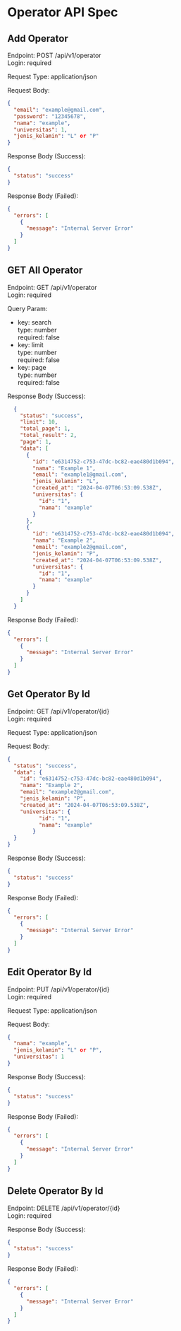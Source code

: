 # Operator API Spec

## Add Operator
Endpoint: POST /api/v1/operator\
Login: required

Request Type: application/json

Request Body:
```json
{
  "email": "example@gmail.com",
  "password": "12345678",
  "nama": "example",
  "universitas": 1,
  "jenis_kelamin": "L" or "P"
}
```

Response Body (Success):
```json
{
  "status": "success"
}
```

Response Body (Failed):
```json
{
  "errors": [
    {
      "message": "Internal Server Error"
    }
  ]
}
```

## GET All Operator
Endpoint: GET /api/v1/operator\
Login: required

Query Param:
- key: search\
  type: number\
  required: false
- key: limit\
  type: number\
  required: false
- key: page\
  type: number\
  required: false

Response Body (Success):
```json
  {
    "status": "success",
    "limit": 10,
    "total_page": 1,
    "total_result": 2,
    "page": 1,
    "data": [
      {
        "id": "e6314752-c753-47dc-bc82-eae480d1b094",
        "nama": "Example 1",
        "email": "example1@gmail.com",
        "jenis_kelamin": "L",
        "created_at": "2024-04-07T06:53:09.538Z",
        "universitas": {
          "id": "1",
          "nama": "example"
        }
      },
      {
        "id": "e6314752-c753-47dc-bc82-eae480d1b094",
        "nama": "Example 2",
        "email": "example2@gmail.com",
        "jenis_kelamin": "P",
        "created_at": "2024-04-07T06:53:09.538Z",
        "universitas": {
          "id": "1",
          "nama": "example"
        }
      }
    ]
  }
```

Response Body (Failed):
```json
{
  "errors": [
    {
      "message": "Internal Server Error"
    }
  ]
}
```

## Get Operator By Id
Endpoint: GET /api/v1/operator/{id}\
Login: required

Request Type: application/json

Request Body:
```json
{
  "status": "success",
  "data": {
    "id": "e6314752-c753-47dc-bc82-eae480d1b094",
    "nama": "Example 2",
    "email": "example2@gmail.com",
    "jenis_kelamin": "P",
    "created_at": "2024-04-07T06:53:09.538Z",
    "universitas": {
          "id": "1",
          "nama": "example"
        }
  }
}
```

Response Body (Success):
```json
{
  "status": "success"
}
```

Response Body (Failed):
```json
{
  "errors": [
    {
      "message": "Internal Server Error"
    }
  ]
}
```

## Edit Operator By Id
Endpoint: PUT /api/v1/operator/{id}\
Login: required

Request Type: application/json

Request Body:
```json
{
  "nama": "example",
  "jenis_kelamin": "L" or "P",
  "universitas": 1
}
```

Response Body (Success):
```json
{
  "status": "success"
}
```

Response Body (Failed):
```json
{
  "errors": [
    {
      "message": "Internal Server Error"
    }
  ]
}
```

## Delete Operator By Id
Endpoint: DELETE /api/v1/operator/{id}\
Login: required

Response Body (Success):
```json
{
  "status": "success"
}
```

Response Body (Failed):
```json
{
  "errors": [
    {
      "message": "Internal Server Error"
    }
  ]
}
```
